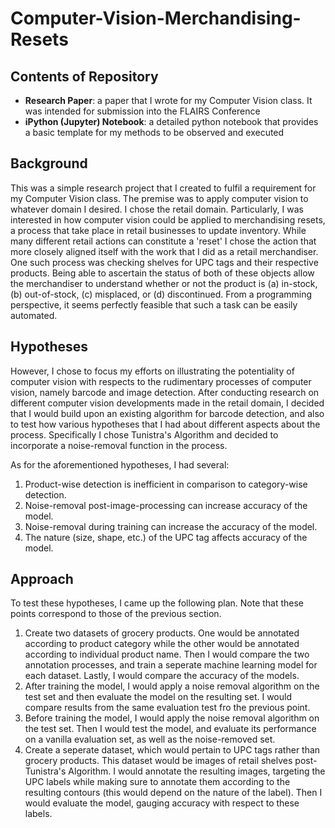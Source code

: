 # Computer-Vision-Merchandising-Resets

## Contents of Repository
* **Research Paper**: a paper that I wrote for my Computer Vision class. It was intended for submission into the FLAIRS Conference
* **iPython (Jupyter) Notebook**: a detailed python notebook that provides a basic template for my methods to be observed and executed

## Background
This was a simple research project that I created to fulfil a requirement for my Computer Vision class. The premise was to apply computer vision to whatever domain I desired. I chose the retail domain. Particularly, I was interested in how computer vision could be applied to merchandising resets, a process that take place in retail businesses to update inventory. While many different retail actions can constitute a 'reset' I chose the action that more closely aligned itself with the work that I did as a retail merchandiser. 
One such process was checking shelves for UPC tags and their respective products. Being able to ascertain the status of both of these objects allow the merchandiser to understand whether or not the product is (a) in-stock, (b) out-of-stock, (c) misplaced, or (d) discontinued. From a programming perspective, it seems perfectly feasible that such a task can be easily automated.

## Hypotheses
However, I chose to focus my efforts on illustrating the potentiality of computer vision with respects to the rudimentary processes of computer vision, namely barcode and image detection. After conducting research on different computer vision developments made in the retail domain, I decided that I would build upon an existing algorithm for barcode detection, and also to test how various hypotheses that I had about different aspects about the process. Specifically I chose Tunistra's Algorithm and decided to incorporate a noise-removal function in the process.

As for the aforementioned hypotheses, I had several:

1) Product-wise detection is inefficient in comparison to category-wise detection.
2) Noise-removal post-image-processing can increase accuracy of the model.
3) Noise-removal during training can increase the accuracy of the model.
4) The nature (size, shape, etc.) of the UPC tag affects accuracy of the model.

## Approach
To test these hypotheses, I came up the following plan. Note that these points correspond to those of the previous section.

1) Create two datasets of grocery products. One would be annotated according to product category while the other would be annotated according to individual product name. Then I would compare the two annotation processes, and train a seperate machine learning model for each dataset. Lastly, I would compare the accuracy of the models.
2) After training the model, I would apply a noise removal algorithm on the test set and then evaluate the model on the resulting set. I would compare results from the same evaluation test fro the previous point.
3) Before training the model, I would apply the noise removal algorithm on the test set. Then I would test the model, and evaluate its performance on a vanilla evaluation set, as well as the noise-removed set.
4) Create a seperate dataset, which would pertain to UPC tags rather than grocery products. This dataset would be images of retail shelves post-Tunistra's Algorithm. I would annotate the resulting images, targeting the UPC labels while making sure to annotate them according to the resulting contours (this would depend on the nature of the label). Then I would evaluate the model, gauging accuracy with respect to these labels.
